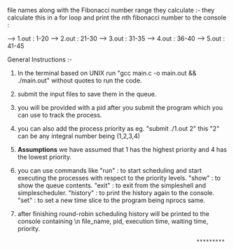 file names along with the Fibonacci number range they calculate :-
they calculate this in a for loop and print the nth fibonacci number to the console :

-->   1.out : 1-20
-->   2.out : 21-30
-->   3.out : 31-35
-->   4.out : 36-40
-->   5.out : 41-45


General Instructions :-

1. In the terminal based on UNIX run "gcc main.c -o main.out && ./main.out" without quotes to run the code.
2. submit the input files to save them in the queue.
3. you will be provided with a pid after you submit the program which you can use to track the process.
3. you can also add the process priority as eg. "submit ./1.out 2" this "2" can be any integral number being (1,2,3,4)
4. **Assumptions** we have assumed that 1 has the highest priority and 4 has the lowest priority.
5. you can use commands like
            "run"     : to start scheduling and start executing the processes with respect to the priority levels.
            "show"    : to show the queue contents.
            "exit"    : to exit from the simpleshell and simplescheduler.
            "history" : to print the history again to the console.
            "set"     : to set a new time slice to the program being nprocs same.
6. after finishing round-robin scheduling history will be printed to the console containing \n
    file_name, pid, execution time, waiting time, priority.

                                                                *********
